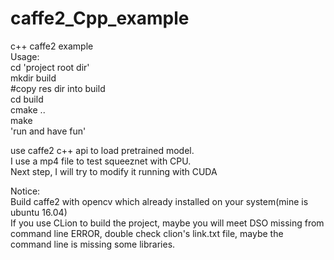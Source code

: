 # caffe2_Cpp_example  
c++ caffe2 example  
Usage:  
cd 'project root dir'  
mkdir build  
#copy res dir into build  
cd build  
cmake ..  
make  
'run and have fun'  
  
use caffe2 c++ api to load pretrained model.   
I use a mp4 file to test squeeznet with CPU.  
Next step, I will try to modify it running with CUDA  
  
Notice:  
Build caffe2 with opencv which already installed on your system(mine is ubuntu 16.04)  
If you use CLion to build the project, maybe you will meet DSO missing from command line ERROR, double check clion's link.txt file, maybe the command line is missing some libraries.
